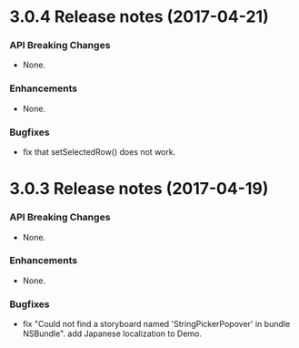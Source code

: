 3.0.4 Release notes (2017-04-21)
=============================================================

### API Breaking Changes

* None.

### Enhancements

* None.

### Bugfixes

* fix that setSelectedRow() does not work.

3.0.3 Release notes (2017-04-19)
=============================================================

### API Breaking Changes

* None.

### Enhancements

* None.

### Bugfixes

* fix "Could not find a storyboard named 'StringPickerPopover' in bundle NSBundle". add Japanese localization to Demo.
